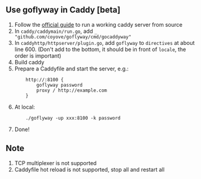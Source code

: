 ## Use goflyway in Caddy [beta]

1. Follow the [official guide](https://github.com/mholt/caddy#build) to run a working caddy server from source
2. In `caddy/caddymain/run.go`, add `_ "github.com/coyove/goflyway/cmd/gocaddyway"`
2. In `caddyhttp/httpserver/plugin.go`, add `goflyway` to `directives` at about line 600. (Don't add to the bottom, it should be in front of `locale`, the order is important)
2. Build caddy
2. Prepare a Caddyfile and start the server, e.g.:
    ```
        http://:8100 {
            goflyway password
            proxy / http://example.com
        }
    ```
2. At local:
    ```
        ./goflyway -up xxx:8100 -k password
    ```
2. Done!

## Note

1. TCP multiplexer is not supported
2. Caddyfile hot reload is not supported, stop all and restart all